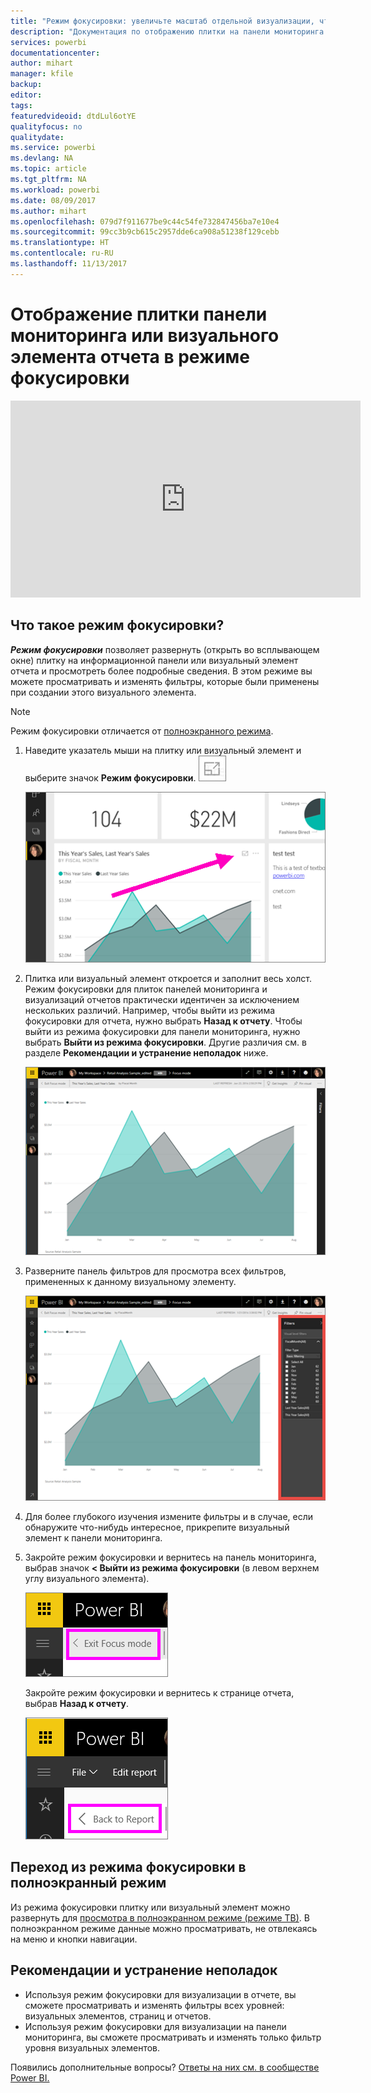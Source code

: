```yaml
---
title: "Режим фокусировки: увеличьте масштаб отдельной визуализации, чтобы увидеть подробные сведения."
description: "Документация по отображению плитки на панели мониторинга Power BI или визуализаций отчета в режиме фокусировки (во всплывающем окне)."
services: powerbi
documentationcenter: 
author: mihart
manager: kfile
backup: 
editor: 
tags: 
featuredvideoid: dtdLul6otYE
qualityfocus: no
qualitydate: 
ms.service: powerbi
ms.devlang: NA
ms.topic: article
ms.tgt_pltfrm: NA
ms.workload: powerbi
ms.date: 08/09/2017
ms.author: mihart
ms.openlocfilehash: 079d7f911677be9c44c54fe732847456ba7e10e4
ms.sourcegitcommit: 99cc3b9cb615c2957dde6ca908a51238f129cebb
ms.translationtype: HT
ms.contentlocale: ru-RU
ms.lasthandoff: 11/13/2017
---
```

# <a name="display-a-dashboard-tile-or-report-visual-in-focus-mode"></a>Отображение плитки панели мониторинга или визуального элемента отчета в режиме фокусировки
<iframe width="560" height="315" src="https://www.youtube.com/embed/dtdLul6otYE" frameborder="0" allowfullscreen></iframe>


## <a name="what-is-focus-mode"></a>Что такое режим фокусировки?
***Режим фокусировки*** позволяет развернуть (открыть во всплывающем окне) плитку на информационной панели или визуальный элемент отчета и просмотреть более подробные сведения.  В этом режиме вы можете просматривать и изменять фильтры, которые были применены при создании этого визуального элемента.  

> [!NOTE]
> Режим фокусировки отличается от [полноэкранного режима](service-tile-fullscreen-mode.md).
> 
> 

1. Наведите указатель мыши на плитку или визуальный элемент и выберите значок **Режим фокусировки**. ![](media/service-focus-mode/pbi_popout.jpg)  
   
   ![](media/service-focus-mode/power-bi-hover-focus.png)
2. Плитка или визуальный элемент откроется и заполнит весь холст. Режим фокусировки для плиток панелей мониторинга и визуализаций отчетов практически идентичен за исключением нескольких различий. Например, чтобы выйти из режима фокусировки для отчета, нужно выбрать **Назад к отчету**. Чтобы выйти из режима фокусировки для панели мониторинга, нужно выбрать **Выйти из режима фокусировки**. Другие различия см. в разделе **Рекомендации и устранение неполадок** ниже.
   
   ![](media/service-focus-mode/power-bi-display-focus-newer2.png)
3. Разверните панель фильтров для просмотра всех фильтров, примененных к данному визуальному элементу.
   
   ![](media/service-focus-mode/power-bi-display-focus-filters.png)
4. Для более глубокого изучения измените фильтры и в случае, если обнаружите что-нибудь интересное, прикрепите визуальный элемент к панели мониторинга.   
5. Закройте режим фокусировки и вернитесь на панель мониторинга, выбрав значок **< Выйти из режима фокусировки** (в левом верхнем углу визуального элемента).
   
    ![](media/service-focus-mode/power-bi-exit-focus.png)    
   
    Закройте режим фокусировки и вернитесь к странице отчета, выбрав **Назад к отчету**.    
   
    ![](media/service-focus-mode/power-bi-exit-focus-report.png)

## <a name="go-from-focus-mode-to-full-screen-mode"></a>Переход из режима фокусировки в полноэкранный режим
Из режима фокусировки плитку или визуальный элемент можно развернуть для [просмотра в полноэкранном режиме (режиме ТВ)](service-tile-fullscreen-mode.md). В полноэкранном режиме данные можно просматривать, не отвлекаясь на меню и кнопки навигации.

## <a name="considerations-and-troubleshooting"></a>Рекомендации и устранение неполадок
* Используя режим фокусировки для визуализации в отчете, вы сможете просматривать и изменять фильтры всех уровней: визуальных элементов, страниц и отчетов.    
* Используя режим фокусировки для визуализации на панели мониторинга, вы сможете просматривать и изменять только фильтр уровня визуальных элементов.

Появились дополнительные вопросы? [Ответы на них см. в сообществе Power BI.](http://community.powerbi.com/)

